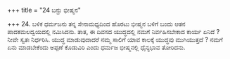 +++
title = "24 ಬನ್ದು ಭೀಷ್ಮನ"

+++
24. ಬಳಿಕ ಧರ್ಮಜನು ತನ್ನ ಸೇನಾಮಧ್ಯದಿಂದ ಹೊರಟು ಭೀಷ್ಮನ ಬಳಿಗೆ ಬಂದು ಆತನ ಪಾದಕಮಲದ್ವಯದಲ್ಲಿ ನಮಿಸಿದನು. ತಾತ, ಈ ದಿವಸದ ಯುದ್ಧದಲ್ಲಿ ನಮಗೆ ನಿರ್ವಹಿಸಬೇಕಾದ ಕಾರ್ಯ ಏನಿದೆ ? ನೀವೇ ಸ್ವತಃ ನಿರ್ಧರಿಸಿ. ಯುದ್ಧ ಮಾಡುವುದಾದರೆ ನಮ್ಮ ಸಾಲಿಗೆ ಯಾವ ಕಾಲಕ್ಕೆ ಯುದ್ಧವು ಮುಗಿಯುತ್ತದೆ ? ನಮಗೆ ಏನು ಮಾಡಬೇಕೆಂದು ಅಪ್ಪಣೆ ಕೊಡುವಿರಿ ಎಂದು ಧರ್ಮಜ ಭೀಷ್ಮನಲ್ಲಿ ಧೈನ್ಯಭಾವ ತೋರಿದನು.